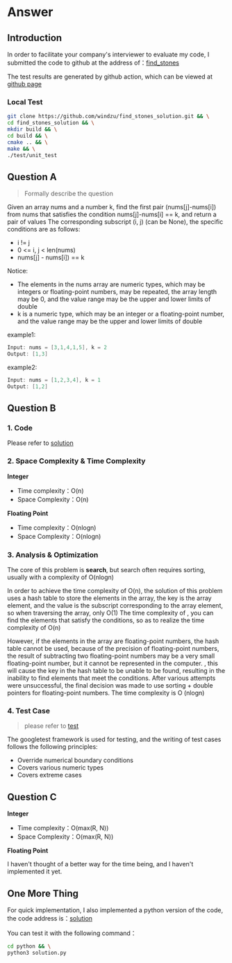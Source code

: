 # Answer

## Introduction

In order to facilitate your company's interviewer to evaluate my code, I submitted the code to github at the address of：[find_stones](https://github.com/windzu/find_stones_solution)

The test results are generated by github action, which can be viewed at [github page](https://windzu.github.io/find_stones_solution/)

### Local Test

```bash
git clone https://github.com/windzu/find_stones_solution.git && \
cd find_stones_solution && \
mkdir build && \
cd build && \
cmake .. && \
make && \
./test/unit_test
```

## Question A
> Formally describe the question

Given an array nums and a number k, find the first pair (nums[j]-nums[i]) from nums that satisfies the condition nums[j]-nums[i] == k, and return a pair of values The corresponding subscript (i, j) (can be None), the specific conditions are as follows:

- i != j
- 0 <= i, j < len(nums)
- nums[j] - nums[i]) == k

Notice:
- The elements in the nums array are numeric types, which may be integers or floating-point numbers, may be repeated, the array length may be 0, and the value range may be the upper and lower limits of double
- k is a numeric type, which may be an integer or a floating-point number, and the value range may be the upper and lower limits of double

example1:
```cpp
Input: nums = [3,1,4,1,5], k = 2
Output: [1,3]
```
example2:
```cpp
Input: nums = [1,2,3,4], k = 1
Output: [1,2]
```

## Question B

### 1. Code

Please refer to [solution](lib/solution.hpp)

### 2. Space Complexity & Time Complexity

**Integer**
- Time complexity：O(n)
- Space Complexity：O(n)

**Floating Point**
- Time complexity：O(nlogn)
- Space Complexity：O(nlogn)

### 3. Analysis & Optimization

The core of this problem is **search**, but search often requires sorting, usually with a complexity of O(nlogn)

In order to achieve the time complexity of O(n), the solution of this problem uses a hash table to store the elements in the array, the key is the array element, and the value is the subscript corresponding to the array element, so when traversing the array, only O(1) The time complexity of , you can find the elements that satisfy the conditions, so as to realize the time complexity of O(n)

However, if the elements in the array are floating-point numbers, the hash table cannot be used, because of the precision of floating-point numbers, the result of subtracting two floating-point numbers may be a very small floating-point number, but it cannot be represented in the computer. , this will cause the key in the hash table to be unable to be found, resulting in the inability to find elements that meet the conditions. After various attempts were unsuccessful, the final decision was made to use sorting + double pointers for floating-point numbers. The time complexity is O (nlogn)

### 4. Test Case
> please refer to [test](test/test.cpp)

The googletest framework is used for testing, and the writing of test cases follows the following principles:
- Override numerical boundary conditions
- Covers various numeric types
- Covers extreme cases

## Question C

**Integer**
- Time complexity：O(max(R, N))
- Space Complexity：O(max(R, N))

**Floating Point**

I haven't thought of a better way for the time being, and I haven't implemented it yet.

## One More Thing

For quick implementation, I also implemented a python version of the code, the code address is：[solution](python/solution.py)

You can test it with the following command：

```bash
cd python && \
python3 solution.py
```